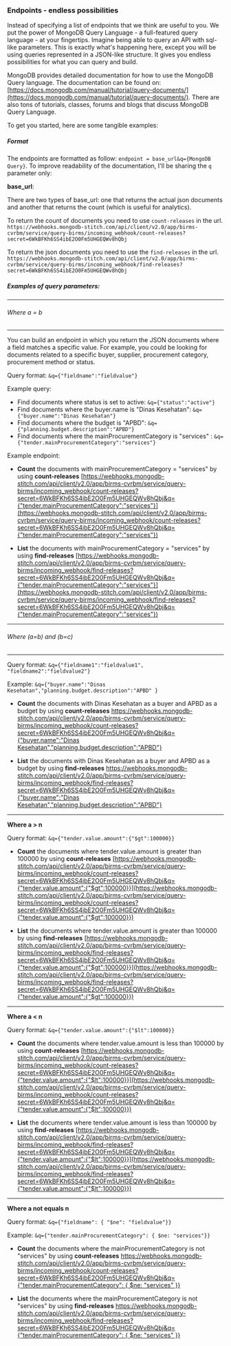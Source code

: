 ### Endpoints - endless possibilities

Instead of specifying a list of endpoints that we think are useful to you. We put the power of MongoDB Query Language - a full-featured query language - at your fingertips. Imagine being able to query an API with sql-like parameters. This is exactly what's happening here, except you will be using queries represented in a JSON-like structure. It gives you endless possibilities for what you can query and build.

MongoDB provides detailed documentation for how to use the MongoDB Query language. The documentation can be found on: [https://docs.mongodb.com/manual/tutorial/query-documents/](https://docs.mongodb.com/manual/tutorial/query-documents/). There are also tons of tutorials, classes, forums and blogs that discuss MongoDB  Query Language.

To get you started, here are some tangible examples:

##### Format
The endpoints are formatted as follow: `endpoint = base_url&q={MongoDB Query}`. To improve readability of the documentation, I'll be sharing the `q` parameter only:

**base_url**:

There are two types of base_url: one that returns the actual json documents and another that returns the count (which is useful for analytics).

To return the count of documents you need to use `count-releases` in the url.
`https://webhooks.mongodb-stitch.com/api/client/v2.0/app/birms-cvrbm/service/query-birms/incoming_webhook/count-releases?secret=6WkBFKh6SS4ibE2O0Fm5UHGEQWv8hQbj`

To return the json documents you need to use the `find-releases` in the url.
`https://webhooks.mongodb-stitch.com/api/client/v2.0/app/birms-cvrbm/service/query-birms/incoming_webhook/find-releases?secret=6WkBFKh6SS4ibE2O0Fm5UHGEQWv8hQbj`

##### Examples of query parameters:

-----
###### Where a = b
-----

You can build an endpoint in which you return the JSON documents where a field matches a specific value. For example, you could be looking for documents related to a specific buyer, supplier, procurement category, procurement method or status.

Query format: `&q={"fieldname":"fieldvalue"}`

Example query:
- Find documents where status is set to active: `&q={"status":"active"}`
- Find documents where the buyer.name is "Dinas Kesehatan": `&q={"buyer.name":"Dinas Kesehatan"}`
- Find documents where the budget is "APBD": `&q={"planning.budget.description":"APBD"}`
- Find documents where the mainProcurementCategory is "services" : `&q={"tender.mainProcurementCategory":"services"}`

Example endpoint:

- **Count** the documents with mainProcurementCategory = "services" by using **count-releases** [https://webhooks.mongodb-stitch.com/api/client/v2.0/app/birms-cvrbm/service/query-birms/incoming_webhook/count-releases?secret=6WkBFKh6SS4ibE2O0Fm5UHGEQWv8hQbj&q={"tender.mainProcurementCategory":"services"}](https://webhooks.mongodb-stitch.com/api/client/v2.0/app/birms-cvrbm/service/query-birms/incoming_webhook/count-releases?secret=6WkBFKh6SS4ibE2O0Fm5UHGEQWv8hQbj&q={"tender.mainProcurementCategory":"services"})

- **List** the documents with mainProcurementCategory = "services" by using **find-releases** [https://webhooks.mongodb-stitch.com/api/client/v2.0/app/birms-cvrbm/service/query-birms/incoming_webhook/find-releases?secret=6WkBFKh6SS4ibE2O0Fm5UHGEQWv8hQbj&q={"tender.mainProcurementCategory":"services"}](https://webhooks.mongodb-stitch.com/api/client/v2.0/app/birms-cvrbm/service/query-birms/incoming_webhook/find-releases?secret=6WkBFKh6SS4ibE2O0Fm5UHGEQWv8hQbj&q={"tender.mainProcurementCategory":"services"})

-----
###### Where (a=b) and (b=c)
-----

Query format: `&q={"fieldname1":"fieldvalue1", "fieldname2":"fieldvalue2"}`

Example:
`&q={"buyer.name":"Dinas Kesehatan","planning.budget.description":"APBD" }`

- **Count** the documents with Dinas Kesehatan as a buyer and APBD as a budget by using **count-releases**
[https://webhooks.mongodb-stitch.com/api/client/v2.0/app/birms-cvrbm/service/query-birms/incoming_webhook/count-releases?secret=6WkBFKh6SS4ibE2O0Fm5UHGEQWv8hQbj&q={"buyer.name":"Dinas Kesehatan","planning.budget.description":"APBD"}](https://webhooks.mongodb-stitch.com/api/client/v2.0/app/birms-cvrbm/service/query-birms/incoming_webhook/count-releases?secret=6WkBFKh6SS4ibE2O0Fm5UHGEQWv8hQbj&q={%22buyer.name%22:%22Dinas%20Kesehatan%22,%22planning.budget.description%22:%22APBD%22})

- **List** the documents with Dinas Kesehatan as a buyer and APBD as a budget by using **find-releases**
[https://webhooks.mongodb-stitch.com/api/client/v2.0/app/birms-cvrbm/service/query-birms/incoming_webhook/find-releases?secret=6WkBFKh6SS4ibE2O0Fm5UHGEQWv8hQbj&q={"buyer.name":"Dinas Kesehatan","planning.budget.description":"APBD"}](https://webhooks.mongodb-stitch.com/api/client/v2.0/app/birms-cvrbm/service/query-birms/incoming_webhook/find-releases?secret=6WkBFKh6SS4ibE2O0Fm5UHGEQWv8hQbj&q={%22buyer.name%22:%22Dinas%20Kesehatan%22,%22planning.budget.description%22:%22APBD%22})

-----
**Where a > n**

Query format: `&q={"tender.value.amount":{"$gt":100000}}`

- **Count** the documents where tender.value.amount is greater than 100000 by using **count-releases**
[https://webhooks.mongodb-stitch.com/api/client/v2.0/app/birms-cvrbm/service/query-birms/incoming_webhook/count-releases?secret=6WkBFKh6SS4ibE2O0Fm5UHGEQWv8hQbj&q={"tender.value.amount":{"$gt":100000}}](https://webhooks.mongodb-stitch.com/api/client/v2.0/app/birms-cvrbm/service/query-birms/incoming_webhook/count-releases?secret=6WkBFKh6SS4ibE2O0Fm5UHGEQWv8hQbj&q={"tender.value.amount":{"$gt":100000}})

- **List** the documents where tender.value.amount is greater than 100000  by using **find-releases**
[https://webhooks.mongodb-stitch.com/api/client/v2.0/app/birms-cvrbm/service/query-birms/incoming_webhook/find-releases?secret=6WkBFKh6SS4ibE2O0Fm5UHGEQWv8hQbj&q={"tender.value.amount":{"$gt":100000}}](https://webhooks.mongodb-stitch.com/api/client/v2.0/app/birms-cvrbm/service/query-birms/incoming_webhook/find-releases?secret=6WkBFKh6SS4ibE2O0Fm5UHGEQWv8hQbj&q={"tender.value.amount":{"$gt":100000}})


-----
**Where a < n**

Query format: `&q={"tender.value.amount":{"$lt":100000}}`

- **Count** the documents where tender.value.amount is less than 100000 by using **count-releases**
[https://webhooks.mongodb-stitch.com/api/client/v2.0/app/birms-cvrbm/service/query-birms/incoming_webhook/count-releases?secret=6WkBFKh6SS4ibE2O0Fm5UHGEQWv8hQbj&q={"tender.value.amount":{"$lt":100000}}](https://webhooks.mongodb-stitch.com/api/client/v2.0/app/birms-cvrbm/service/query-birms/incoming_webhook/count-releases?secret=6WkBFKh6SS4ibE2O0Fm5UHGEQWv8hQbj&q={"tender.value.amount":{"$lt":100000}})

- **List** the documents where tender.value.amount is less than 100000  by using **find-releases**
[https://webhooks.mongodb-stitch.com/api/client/v2.0/app/birms-cvrbm/service/query-birms/incoming_webhook/find-releases?secret=6WkBFKh6SS4ibE2O0Fm5UHGEQWv8hQbj&q={"tender.value.amount":{"$lt":100000}}](https://webhooks.mongodb-stitch.com/api/client/v2.0/app/birms-cvrbm/service/query-birms/incoming_webhook/find-releases?secret=6WkBFKh6SS4ibE2O0Fm5UHGEQWv8hQbj&q={"tender.value.amount":{"$lt":100000}})


-----
**Where a not equals n**

Query format: `&q={"fieldname": { "$ne": "fieldvalue"}}`

Example: `&q={"tender.mainProcurementCategory": { $ne: "services"}}`

- **Count** the documents where the mainProcurementCategory is not "services" by using **count-releases**
[https://webhooks.mongodb-stitch.com/api/client/v2.0/app/birms-cvrbm/service/query-birms/incoming_webhook/count-releases?secret=6WkBFKh6SS4ibE2O0Fm5UHGEQWv8hQbj&q={"tender.mainProcurementCategory": { $ne: "services" }}](https://webhooks.mongodb-stitch.com/api/client/v2.0/app/birms-cvrbm/service/query-birms/incoming_webhook/count-releases?secret=6WkBFKh6SS4ibE2O0Fm5UHGEQWv8hQbj&q={%22tender.mainProcurementCategory%22:%20{%22$ne%22:%20%22services%22}})

- **List** the documents where the mainProcurementCategory is not "services" by using **find-releases**
[https://webhooks.mongodb-stitch.com/api/client/v2.0/app/birms-cvrbm/service/query-birms/incoming_webhook/find-releases?secret=6WkBFKh6SS4ibE2O0Fm5UHGEQWv8hQbj&q={"tender.mainProcurementCategory": { $ne: "services" }}](https://webhooks.mongodb-stitch.com/api/client/v2.0/app/birms-cvrbm/service/query-birms/incoming_webhook/find-releases?secret=6WkBFKh6SS4ibE2O0Fm5UHGEQWv8hQbj&q={%22tender.mainProcurementCategory%22:%20{%22$ne%22:%20%22services%22}})
